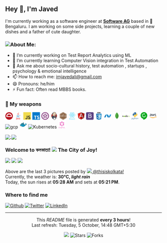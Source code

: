 <h2>Hey 👋, I'm Javed </h2>

<p>I'm currently working as a software engineer at <strong><a href="https://www.softwareag.com/">Software AG</a></strong> </strong> based in 🌁 Bengaluru. I am working on some side projects, learning a couple of new dishes and a father of cute daughter.</p>

### <img src="https://github.com/TheDudeThatCode/TheDudeThatCode/blob/master/Assets/Developer.gif" width="45px">About Me:

- 🔭 I’m currently working on Test Report Analytics using ML
- 🌱 I’m currently learning Computer Vision integration in Test Automation
- 💬 Ask me about socio-cultural history, test automation , startups , psychology & emotional intelligence
- 📫 How to reach me: imjavedali@gmail.com
- 😄 Pronouns: he/him
- ⚡ Fun fact: Often read MBBS books.

<h3>🚀 My weapons </h3>
<p align="left">
<img src="https://raw.githubusercontent.com/devicons/devicon/master/icons/protractor/protractor-plain.svg" alt="vue" width="25" height="25" />
<img src="https://raw.githubusercontent.com/devicons/devicon/master/icons/java/java-original-wordmark.svg" alt="java" width="25" height="25" />
<img src="https://raw.githubusercontent.com/devicons/devicon/master/icons/javascript/javascript-original.svg" alt="javascript" width="25" height="25" />
<img src="https://raw.githubusercontent.com/devicons/devicon/master/icons/typescript/typescript-original.svg" alt="typescript" width="25" height="25" />
<img src="https://raw.githubusercontent.com/devicons/devicon/master/icons/jasmine/jasmine-plain.svg" alt="Docker" width="25" height="25" />
<img src="https://raw.githubusercontent.com/devicons/devicon/master/icons/jenkins/jenkins-original.svg" alt="Docker" width="25" height="25" />
<img src="https://raw.githubusercontent.com/devicons/devicon/master/icons/mocha/mocha-plain.svg" alt="Docker" width="25" height="25" />
<img src="https://raw.githubusercontent.com/devicons/devicon/master/icons/react/react-original-wordmark.svg" alt="react" width="25" height="25" />
<img src="https://raw.githubusercontent.com/devicons/devicon/master/icons/angularjs/angularjs-original.svg" alt="angular-js" width="25" height="25" />
<img src="https://raw.githubusercontent.com/devicons/devicon/master/icons/bootstrap/bootstrap-plain.svg" alt="bootstrap" width="25" height="25" />
<img src="https://raw.githubusercontent.com/devicons/devicon/master/icons/css3/css3-original-wordmark.svg" alt="css3" width="25" height="25" />
<img src="https://raw.githubusercontent.com/devicons/devicon/master/icons/dot-net/dot-net-original.svg" alt=".NET" width="25" height="25" />
<img src="https://raw.githubusercontent.com/devicons/devicon/master/icons/mongodb/mongodb-original.svg" alt="mongodb" width="25" height="25" />
<img src="https://raw.githubusercontent.com/devicons/devicon/master/icons/nodejs/nodejs-original-wordmark.svg" alt="nodejs" width="25" height="25" />
<img src="https://raw.githubusercontent.com/devicons/devicon/master/icons/python/python-original-wordmark.svg" alt="python" width="25" height="25" />
<img src="https://raw.githubusercontent.com/devicons/devicon/master/icons/cucumber/cucumber-plain.svg" alt="cucumber" width="25" height="25" />
<img src="https://raw.githubusercontent.com/github/explore/80688e429a7d4ef2fca1e82350fe8e3517d3494d/topics/aws/aws.png" alt="aws" width="25" height="25" />
<img src="https://www.vectorlogo.zone/logos/google_cloud/google_cloud-icon.svg" alt="gcp" width="25" height="25" />
<img src="https://raw.githubusercontent.com/devicons/devicon/master/icons/docker/docker-original.svg" alt="Docker" width="25" height="25" />
<img src="https://www.vectorlogo.zone/logos/kubernetes/kubernetes-icon.svg" alt="Kubernetes" width="25" height="25" />
<img src="https://raw.githubusercontent.com/devicons/devicon/master/icons/graphql/graphql-plain-wordmark.svg" alt="Docker" width="25" height="25" />

<p align="left">
  <a href="https://github.com/MJavedAli">
  <img height="137px" align="center" src="https://github-readme-stats.vercel.app/api?username=MJavedAli&show_icons=true&title_color=ffc857&icon_color=8ac926&text_color=daf7dc&bg_color=151515" />
</a>
<a href="https://github.com/MJavedAli">
  <img height="137px" align="center" src="https://github-readme-stats.vercel.app/api/top-langs/?username=MJavedAli&layout=compact&text_color=daf7dc&bg_color=151515" />
</a>
</p>

<h3>Welcome to কলকাতা! <img src="https://img.icons8.com/bubbles/50/000000/kolkata.png"/> The City of Joy!</h3>
<p><img width="200" src="https:&#x2F;&#x2F;www.picuki.com&#x2F;hosted-by-instagram&#x2F;url&#x3D;https%3A%7C%7C%7C%7Cinstagram.fiev22-2.fna.fbcdn.net%7C%7Cv%7C%7Ct51.2885-15%7C%7Csh0.08%7C%7Ce35%7C%7Cc0.135.1080.1080a%7C%7Cs640x640%7C%7C244189387_4542832192443206_3861581815436985689_n.webp.jpg%3F_nc_ht%3Dinstagram.fiev22-2.fna.fbcdn.net%26_nc_cat%3D102%26_nc_ohc%3DzYwh5CLhOosAX8APbYr%26edm%3DAAWvnRQBAAAA%26ccb%3D7-4%26oh%3D1315426ca9020e8c454e698c4e4dbfbc%26oe%3D6162AA05%26_nc_sid%3De7738c" /> <img width="200" src="https:&#x2F;&#x2F;www.picuki.com&#x2F;hosted-by-instagram&#x2F;url&#x3D;https%3A%7C%7C%7C%7Cinstagram.fiev22-1.fna.fbcdn.net%7C%7Cv%7C%7Ct51.2885-15%7C%7Csh0.08%7C%7Ce35%7C%7Cs640x640%7C%7C244009356_951840375400856_2771579556299076036_n.webp.jpg%3F_nc_ht%3Dinstagram.fiev22-1.fna.fbcdn.net%26_nc_cat%3D108%26_nc_ohc%3DOu47mwBurecAX8Gl-Gm%26edm%3DAAWvnRQBAAAA%26ccb%3D7-4%26oh%3D3d9f3c206570d908972556b371ba0f33%26oe%3D61621045%26_nc_sid%3De7738c" /> <img width="200" src="https:&#x2F;&#x2F;www.picuki.com&#x2F;hosted-by-instagram&#x2F;url&#x3D;https%3A%7C%7C%7C%7Cinstagram.fiev22-2.fna.fbcdn.net%7C%7Cv%7C%7Ct51.2885-15%7C%7Csh0.08%7C%7Ce35%7C%7Cs640x640%7C%7C244349999_391997089311124_7422675068491456865_n.jpg%3F_nc_ht%3Dinstagram.fiev22-2.fna.fbcdn.net%26_nc_cat%3D104%26_nc_ohc%3Dk5CXKSzfQRUAX8yEtXI%26edm%3DAAWvnRQBAAAA%26ccb%3D7-4%26oh%3D897557fd3d5ce076101bcfc9221be4c7%26oe%3D615D5B35%26_nc_sid%3De7738c" /></p>
<p>Above are the last 3 pictures posted by <a href="https://www.instagram.com/thisiskolkata/" target="_blank"><img src="https://upload.wikimedia.org/wikipedia/commons/thumb/e/e7/Instagram_logo_2016.svg/1024px-Instagram_logo_2016.svg.png" width="20"/> @thisiskolkata!</a><br/>Currently, the weather is: <b> 30°C, <i>light rain</i></b></br>Today, the sun rises at <b>05:28 AM</b> and sets at <b>05:21 PM</b>.</p>
<h3>Where to find me</h3>
<p><a href="https://github.com/MJavedAli" target="_blank"><img alt="Github" src="https://img.shields.io/badge/GitHub-%2312100E.svg?&style=for-the-badge&logo=Github&logoColor=white" /></a> <a href="https://twitter.com/abuzainabx" target="_blank"><img alt="Twitter" src="https://img.shields.io/badge/twitter-%231DA1F2.svg?&style=for-the-badge&logo=twitter&logoColor=white" /></a> <a href="https://www.linkedin.com/in/javedalix" target="_blank"><img alt="LinkedIn" src="https://img.shields.io/badge/linkedin-%230077B5.svg?&style=for-the-badge&logo=linkedin&logoColor=white" /></a>
</p>

------------
<p align="center">This <i>README</i> file is generated <b>every 3 hours</b>!</br>Last refresh: Tuesday, 5 October, 14:48 GMT+5:30<br /></p>
<p align="center"><img src="https://github.com/MJavedAli/MJavedAli/workflows/README%20build/badge.svg" /> <img alt="Stars" src="https://img.shields.io/github/stars/MJavedAli/MJavedAli?style=flat-square&labelColor=343b41"/> <img alt="Forks" src="https://img.shields.io/github/forks/MJavedAli/MJavedAli?style=flat-square&labelColor=343b41"/></p>
